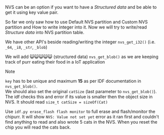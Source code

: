 NVS can be an option if you want to have a _Structured data_ and be able to get it using key value pair.

So far we only saw how to use Default NVS partition and Custom NVS partition and How to write integer into it. Now we will try to write/read _Structure data_ into NVS partition table.      
    
We have other API's beside reading/writing the integer `nvs_get_i32()` (i.e. `_64`, `_i8`, `_str`, `_blob`)    
     
We will add 😺😺😺😺😺 (structured data) `nvs_get_blob()` as we are keeping track of purr eating their food in a IoT application     

> [!NOTE]
> `key` has to be unique and maximum **15** as per IDF documentation in `nvs_get_blob()`.  
> We should also set the original `catSize` (last parameter to `nvs_get_blob()`). The idf checks this and error if its value is smaller then the object size in NVS. It should read `size_t catSize = sizeOf(Cat)`    

Use `idf.py erase_flash flash monitor` to full erase and flash/monitor the chipurr. It will show `NVS: Value not set yet` error as it ran first and couldn't find anything to read and also wrote 5 cats in the NVS. When you reset the chip you will read the cats back.            